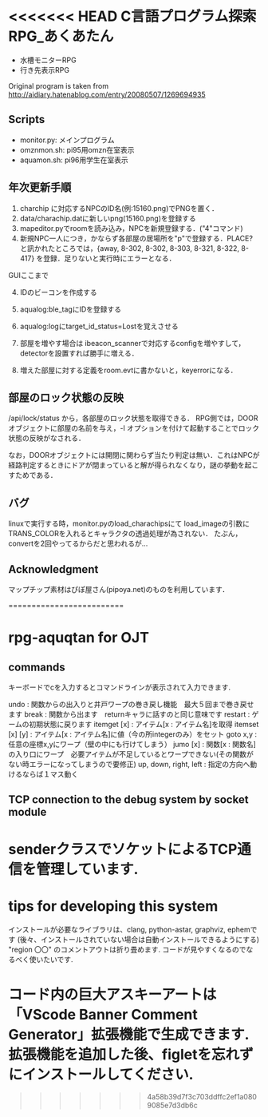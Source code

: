 <<<<<<< HEAD
C言語プログラム探索RPG_あくあたん
=========================

* 水槽モニターRPG
* 行き先表示RPG

Original program is taken from http://aidiary.hatenablog.com/entry/20080507/1269694935

Scripts
----------

* monitor.py: メインプログラム
* omznmon.sh: pi95用omzn在室表示
* aquamon.sh: pi96用学生在室表示

年次更新手順
-----------

1. charchip に対応するNPCのID名(例:15160.png)でPNGを置く．
2. data/charachip.datに新しいpng(15160.png)を登録する
3. mapeditor.pyでroomを読み込み，NPCを新規登録する．("4"コマンド)
4. 新規NPC一人につき，かならず各部屋の居場所を"p"で登録する．PLACE?と訊かれたところでは，{away, 8-302, 8-302, 8-303, 8-321, 8-322, 8-417} を登録．足りないと実行時にエラーとなる．

GUIここまで

4. IDのビーコンを作成する
5. aqualog:ble_tagにIDを登録する
6. aqualog:logにtarget_id_status=Lostを覚えさせる

7. 部屋を増やす場合は ibeacon_scannerで対応するconfigを増やすして，detectorを設置すれば勝手に増える．
8. 増えた部屋に対する定義をroom.evtに書かないと，keyerrorになる．

部屋のロック状態の反映
-------
/api/lock/status から，各部屋のロック状態を取得できる．
RPG側では，DOORオブジェクトに部屋の名前を与え，-l オプションを付けて起動することでロック状態の反映がなされる．

なお，DOORオブジェクトには開閉に関わらず当たり判定は無い．これはNPCが経路判定するときにドアが閉まっていると解が得られなくなり，謎の挙動を起こすためである．

## バグ

linuxで実行する時，monitor.pyのload_charachipsにて
load_imageの引数にTRANS_COLORを入れるとキャラクタの透過処理が為されない．
たぶん，convertを2回やってるからだと思われるが…

## Acknowledgment

マップチップ素材はぴぽ屋さん(pipoya.net)のものを利用しています．

=========================

rpg-aquqtan for OJT
=========================
## commands
キーボードでcを入力するとコマンドラインが表示されて入力できます.

undo        : 関数からの出入りと井戸ワープの巻き戻し機能　最大５回まで巻き戻せます
break       : 関数から出ます　returnキャラに話すのと同じ意味です
restart     : ゲームの初期状態に戻ります
itemget [x] : アイテム[x : アイテム名]を取得
itemset [x] [y] : アイテム[x : アイテム名]に値（今の所integerのみ）をセット
goto x,y    : 任意の座標x,yにワープ（壁の中にも行けてしまう）
jumo [x]    : 関数[x : 関数名]の入り口にワープ　必要アイテムが不足しているとワープできない(その関数がない時エラーになってしまうので要修正)
up, down, right, left   : 指定の方向へ動けるならば１マス動く

## TCP connection to the debug system by socket module
senderクラスでソケットによるTCP通信を管理しています.
=========================

tips for developing this system
=========================
インストールが必要なライブラリは、clang, python-astar, graphviz, ephemです (後々、インストールされていない場合は自動インストールできるようにする)
"region 〇〇" のコメントアウトは折り畳めます. 
コードが見やすくなるのでなるべく使いたいです.

コード内の巨大アスキーアートは「VScode Banner Comment Generator」拡張機能で生成できます.
拡張機能を追加した後、figletを忘れずにインストールしてください.
=========================

>>>>>>> 4a58b39d7f3c703ddffc2ef1a0809085e7d3db6c
